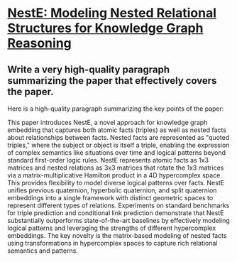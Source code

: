 # [NestE: Modeling Nested Relational Structures for Knowledge Graph   Reasoning](https://arxiv.org/abs/2312.09219)

## Write a very high-quality paragraph summarizing the paper that effectively covers the paper.

 Here is a high-quality paragraph summarizing the key points of the paper:

This paper introduces NestE, a novel approach for knowledge graph embedding that captures both atomic facts (triples) as well as nested facts about relationships between facts. Nested facts are represented as "quoted triples," where the subject or object is itself a triple, enabling the expression of complex semantics like situations over time and logical patterns beyond standard first-order logic rules. NestE represents atomic facts as 1x3 matrices and nested relations as 3x3 matrices that rotate the 1x3 matrices via a matrix-multiplicative Hamilton product in a 4D hypercomplex space. This provides flexibility to model diverse logical patterns over facts. NestE unifies previous quaternion, hyperbolic quaternion, and split quaternion embeddings into a single framework with distinct geometric spaces to represent different types of relations. Experiments on standard benchmarks for triple prediction and conditional link prediction demonstrate that NestE substantially outperforms state-of-the-art baselines by effectively modeling logical patterns and leveraging the strengths of different hypercomplex embeddings. The key novelty is the matrix-based modeling of nested facts using transformations in hypercomplex spaces to capture rich relational semantics and patterns.
